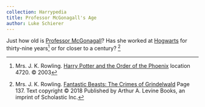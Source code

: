```yaml
---
collection: Harrypedia
title: Professor McGonagall's Age
author: Luke Schierer
---
```


Just how old is [Professor McGonagall][McGonagall]?  Has she worked at
[Hogwarts] for thirty-nine years[^231003-2] or for closer to a century?
[^231003-3]

[Hogwarts]: <../../Hogwarts/>

[McGonagall]: <../../people/McGonagall/Minerva/>

[^231003-2]: Mrs. J. K. Rowling.
    [Harry Potter and the Order of the Phoenix]
    location 4720. © 2003

[^231003-3]: Mrs. J. K. Rowling.
    [Fantastic Beasts: The Crimes of Grindelwald]
    Page 137. Text copyright © 2018 Published by
    Arthur A. Levine Books, an imprint of Scholastic Inc.

[Harry Potter and the Order of the Phoenix]: https://www.librarything.com/work/115

[Fantastic Beasts: The Crimes of Grindelwald]: https://www.librarything.com/work/21740108

